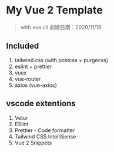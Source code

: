 # My Vue 2 Template

> with vue cli
> 創建日期：2020/11/18

## Included
1. tailwind.css (with postcss + purgecss)
2. eslint + prettier
3. vuex
4. vue-router
5. axios (vue-axios)

## vscode extentions
1. Vetur
2. ESlint
3. Prettier - Code formatter
4. Tailwind CSS IntelliSense
5. Vue 2 Snippets